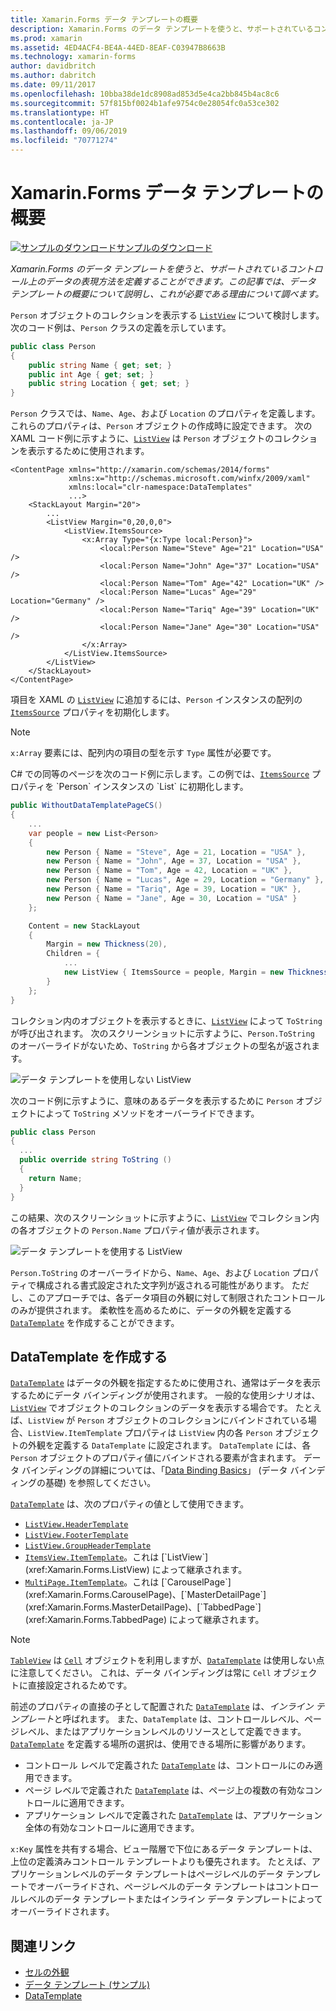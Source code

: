 ```yaml
---
title: Xamarin.Forms データ テンプレートの概要
description: Xamarin.Forms のデータ テンプレートを使うと、サポートされているコントロール上のデータの表現方法を定義することができます。 この記事では、データ テンプレートの概要について説明し、これが必要である理由について調べます。
ms.prod: xamarin
ms.assetid: 4ED4ACF4-BE4A-44ED-8EAF-C03947B8663B
ms.technology: xamarin-forms
author: davidbritch
ms.author: dabritch
ms.date: 09/11/2017
ms.openlocfilehash: 10bba38de1dc8908ad853d5e4ca2bb845b4ac8c6
ms.sourcegitcommit: 57f815bf0024b1afe9754c0e28054fc0a53ce302
ms.translationtype: HT
ms.contentlocale: ja-JP
ms.lasthandoff: 09/06/2019
ms.locfileid: "70771274"
---
```

# <a name="introduction-to-xamarinforms-data-templates"></a>Xamarin.Forms データ テンプレートの概要

[![サンプルのダウンロード](~/media/shared/download.png)サンプルのダウンロード](https://docs.microsoft.com/samples/xamarin/xamarin-forms-samples/templates-datatemplates)

_Xamarin.Forms のデータ テンプレートを使うと、サポートされているコントロール上のデータの表現方法を定義することができます。この記事では、データ テンプレートの概要について説明し、これが必要である理由について調べます。_

`Person` オブジェクトのコレクションを表示する [`ListView`](xref:Xamarin.Forms.ListView) について検討します。 次のコード例は、`Person` クラスの定義を示しています。

```csharp
public class Person
{
    public string Name { get; set; }
    public int Age { get; set; }
    public string Location { get; set; }
}
```

`Person` クラスでは、`Name`、`Age`、および `Location` のプロパティを定義します。これらのプロパティは、`Person` オブジェクトの作成時に設定できます。 次の XAML コード例に示すように、[`ListView`](xref:Xamarin.Forms.ListView) は `Person` オブジェクトのコレクションを表示するために使用されます。

```xaml
<ContentPage xmlns="http://xamarin.com/schemas/2014/forms"
             xmlns:x="http://schemas.microsoft.com/winfx/2009/xaml"
             xmlns:local="clr-namespace:DataTemplates"
             ...>
    <StackLayout Margin="20">
        ...
        <ListView Margin="0,20,0,0">
            <ListView.ItemsSource>
                <x:Array Type="{x:Type local:Person}">
                    <local:Person Name="Steve" Age="21" Location="USA" />
                    <local:Person Name="John" Age="37" Location="USA" />
                    <local:Person Name="Tom" Age="42" Location="UK" />
                    <local:Person Name="Lucas" Age="29" Location="Germany" />
                    <local:Person Name="Tariq" Age="39" Location="UK" />
                    <local:Person Name="Jane" Age="30" Location="USA" />
                </x:Array>
            </ListView.ItemsSource>
        </ListView>
    </StackLayout>
</ContentPage>
```

項目を XAML の [`ListView`](xref:Xamarin.Forms.ListView) に追加するには、`Person` インスタンスの配列の [`ItemsSource`](xref:Xamarin.Forms.ItemsView`1.ItemsSource) プロパティを初期化します。

> [!NOTE]
> `x:Array` 要素には、配列内の項目の型を示す `Type` 属性が必要です。

C# での同等のページを次のコード例に示します。この例では、[`ItemsSource`](xref:Xamarin.Forms.ItemsView`1.ItemsSource) プロパティを `Person` インスタンスの `List` に初期化します。

```csharp
public WithoutDataTemplatePageCS()
{
    ...
    var people = new List<Person>
    {
        new Person { Name = "Steve", Age = 21, Location = "USA" },
        new Person { Name = "John", Age = 37, Location = "USA" },
        new Person { Name = "Tom", Age = 42, Location = "UK" },
        new Person { Name = "Lucas", Age = 29, Location = "Germany" },
        new Person { Name = "Tariq", Age = 39, Location = "UK" },
        new Person { Name = "Jane", Age = 30, Location = "USA" }
    };

    Content = new StackLayout
    {
        Margin = new Thickness(20),
        Children = {
            ...
            new ListView { ItemsSource = people, Margin = new Thickness(0, 20, 0, 0) }
        }
    };
}
```

コレクション内のオブジェクトを表示するときに、[`ListView`](xref:Xamarin.Forms.ListView) によって `ToString` が呼び出されます。 次のスクリーンショットに示すように、`Person.ToString` のオーバーライドがないため、`ToString` から各オブジェクトの型名が返されます。

![](introduction-images/no-data-template.png "データ テンプレートを使用しない ListView")

次のコード例に示すように、意味のあるデータを表示するために `Person` オブジェクトによって `ToString` メソッドをオーバーライドできます。

```csharp
public class Person
{
  ...
  public override string ToString ()
  {
    return Name;
  }
}
```

この結果、次のスクリーンショットに示すように、[`ListView`](xref:Xamarin.Forms.ListView) でコレクション内の各オブジェクトの `Person.Name` プロパティ値が表示されます。

![](introduction-images/override-tostring.png "データ テンプレートを使用する ListView")

`Person.ToString` のオーバーライドから、`Name`、`Age`、および `Location` プロパティで構成される書式設定された文字列が返される可能性があります。 ただし、このアプローチでは、各データ項目の外観に対して制限されたコントロールのみが提供されます。 柔軟性を高めるために、データの外観を定義する [`DataTemplate`](xref:Xamarin.Forms.DataTemplate) を作成することができます。

## <a name="creating-a-datatemplate"></a>DataTemplate を作成する

[`DataTemplate`](xref:Xamarin.Forms.DataTemplate) はデータの外観を指定するために使用され、通常はデータを表示するためにデータ バインディングが使用されます。 一般的な使用シナリオは、[`ListView`](xref:Xamarin.Forms.ListView) でオブジェクトのコレクションのデータを表示する場合です。 たとえば、`ListView` が `Person` オブジェクトのコレクションにバインドされている場合、`ListView.ItemTemplate` プロパティは `ListView` 内の各 `Person` オブジェクトの外観を定義する `DataTemplate` に設定されます。 `DataTemplate` には、各 `Person` オブジェクトのプロパティ値にバインドされる要素が含まれます。 データ バインディングの詳細については、「[Data Binding Basics](~/xamarin-forms/xaml/xaml-basics/data-binding-basics.md)」 (データ バインディングの基礎) を参照してください。

[`DataTemplate`](xref:Xamarin.Forms.DataTemplate) は、次のプロパティの値として使用できます。

- [`ListView.HeaderTemplate`](xref:Xamarin.Forms.ListView.HeaderTemplate)
- [`ListView.FooterTemplate`](xref:Xamarin.Forms.ListView.FooterTemplate)
- [`ListView.GroupHeaderTemplate`](xref:Xamarin.Forms.ListView.GroupHeaderTemplate)
- [`ItemsView.ItemTemplate`](xref:Xamarin.Forms.ItemsView`1)。これは [`ListView`](xref:Xamarin.Forms.ListView) によって継承されます。
- [`MultiPage.ItemTemplate`](xref:Xamarin.Forms.MultiPage`1)。これは [`CarouselPage`](xref:Xamarin.Forms.CarouselPage)、[`MasterDetailPage`](xref:Xamarin.Forms.MasterDetailPage)、[`TabbedPage`](xref:Xamarin.Forms.TabbedPage) によって継承されます。

> [!NOTE]
> [`TableView`](xref:Xamarin.Forms.TableView) は [`Cell`](xref:Xamarin.Forms.Cell) オブジェクトを利用しますが、[`DataTemplate`](xref:Xamarin.Forms.DataTemplate) は使用しない点に注意してください。 これは、データ バインディングは常に `Cell` オブジェクトに直接設定されるためです。

前述のプロパティの直接の子として配置された [`DataTemplate`](xref:Xamarin.Forms.DataTemplate) は、*インライン テンプレート*と呼ばれます。 また、`DataTemplate` は、コントロールレベル、ページレベル、またはアプリケーションレベルのリソースとして定義できます。 [`DataTemplate`](xref:Xamarin.Forms.DataTemplate) を定義する場所の選択は、使用できる場所に影響があります。

- コントロール レベルで定義された [`DataTemplate`](xref:Xamarin.Forms.DataTemplate) は、コントロールにのみ適用できます。
- ページ レベルで定義された [`DataTemplate`](xref:Xamarin.Forms.DataTemplate) は、ページ上の複数の有効なコントロールに適用できます。
- アプリケーション レベルで定義された [`DataTemplate`](xref:Xamarin.Forms.DataTemplate) は、アプリケーション全体の有効なコントロールに適用できます。

`x:Key` 属性を共有する場合、ビュー階層で下位にあるデータ テンプレートは、上位の定義済みコントロール テンプレートよりも優先されます。 たとえば、アプリケーションレベルのデータ テンプレートはページレベルのデータ テンプレートでオーバーライドされ、ページレベルのデータ テンプレートはコントロールレベルのデータ テンプレートまたはインライン データ テンプレートによってオーバーライドされます。

## <a name="related-links"></a>関連リンク

- [セルの外観](~/xamarin-forms/user-interface/listview/customizing-cell-appearance.md)
- [データ テンプレート (サンプル)](https://docs.microsoft.com/samples/xamarin/xamarin-forms-samples/templates-datatemplates)
- [DataTemplate](xref:Xamarin.Forms.DataTemplate)

